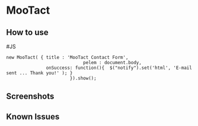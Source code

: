 MooTact
===========


How to use
----------
#JS

	new MooTact( { title : 'MooTact Contact Form', 
								 pelem : document.body,
	               onSuccess: function(){  $("notify").set('html', 'E-mail sent ... Thank you!' ); } 
							}).show();


Screenshots
-----------


Known Issues
-----------------

